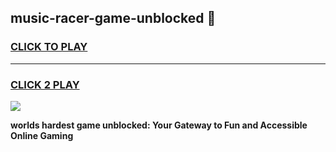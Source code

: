 
## music-racer-game-unblocked 👋
<h3>
<a href="https://premium.freeplayer.one?title=music-racer-game-unblocked&ref=14F">CLICK TO PLAY</a></h3>
<hr>

<h3>
<a href="https://premium.freeplayer.one?title=music-racer-game-unblocked&ref=14F">CLICK 2 PLAY</a>
  
</h3>

<a href="https://premium.freeplayer.one?title=music-racer-game-unblocked&ref=12F/"><img src="https://clearcache.store/games.png"></a>


**worlds hardest game unblocked: Your Gateway to Fun and Accessible Online Gaming**
